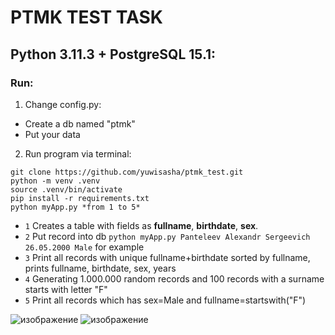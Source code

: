 # PTMK TEST TASK 

## Python 3.11.3 + PostgreSQL 15.1:

### Run:
1. Change config.py:
* Create a db named "ptmk"
* Put your data
2. Run program via terminal:
```
git clone https://github.com/yuwisasha/ptmk_test.git
python -m venv .venv
source .venv/bin/activate
pip install -r requirements.txt
python myApp.py *from 1 to 5*
```
* ```1``` Creates a table with fields as **fullname**, **birthdate**, **sex**.
* ```2``` Put record into db ```python myApp.py Panteleev Alexandr Sergeevich 26.05.2000 Male``` for example
* ```3``` Print all records with unique fullname+birthdate sorted by fullname, prints fullname, birthdate, sex, years
* ```4``` Generating 1.000.000 random records and 100 records with a surname starts with letter "F"
* ```5``` Print all records which has sex=Male and fullname=startswith("F")

![изображение](https://github.com/yuwisasha/ptmk_test/assets/113836827/fc6cd43c-73e7-4190-b31f-7d8d20680c08)
![изображение](https://github.com/yuwisasha/ptmk_test/assets/113836827/e8a8cb52-cfc0-44d5-9ace-d8ca27c51fd3)
